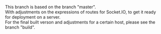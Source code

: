This branch is based on the branch "master".\
With adjustments on the expressions of routes for Socket.IO, to get it ready for deployment on a server.\
For the final built verson and adjustments for a certain host, please see the branch "build".
